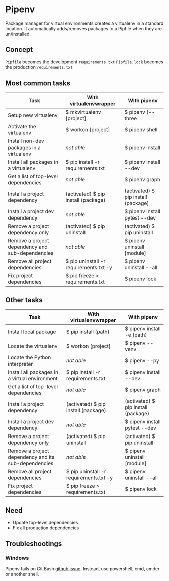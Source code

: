 # Pipenv
Package manager for virtual environments creates a virtualenv in a standard location. It automatically adds/removes packages to a Pipfile when they are un/installed.


## Concept
`Pipfile` becomes the development `requirements.txt`
`Pipfile.lock` becomes the production `requirements.txt`


## Most common tasks
| Task          | With virtualenvwrapper | With pipenv   |
|---------------|---------------|-------|
| Setup new virtualenv | $ mkvirtualenv [project] | $ pipenv (--three|--two) |
| Activate the virtualenv | $ workon [project] | $ pipenv shell |
| Install non-dev packages in a virtualenv | _not able_ | $ pipenv install |
| Install all packages in a virtualenv | $ pip install -r requirements.txt | $ pipenv install --dev |
| Get a list of top-level dependencies | _not able_ | $ pipenv graph |
| Install a project dependency | (activated) $ pip install (package) | (activated) $ pip install (package) |
| Install a project dev dependency | _not able_ | $ pipenv install pytest --dev |
| Remove a project dependency only | (activated) $ pip uninstall  | (activated) $ pip uninstall |
| Remove a project dependency and sub-dependencies | _not able_ | $ pipenv uninstall [module] |
| Remove all project dependencies | $ pip uninstall -r requirements.txt -y | $ pipenv uninstall --all
| Fix project dependencies | $ pip freeze > requirements.txt | $ pipenv lock |


## Other tasks
| Task          | With virtualenvwrapper | With pipenv   |
|---------------|---------------|-------|
| Install local package | $ pip install (path) | $ pipenv install -e (path) |
| Locate the virtualenv | $ workon [project] | $ pipenv --venv |
| Locate the Python interpreter | _not able_ | $ pipenv --py |
| Install all packages in a virtual environment | $ pip install -r requirements.txt | $ pipenv install --dev |
| Get a list of top-level dependencies | _not able_ | $ pipenv graph |
| Install a project dependency | (activated) $ pip install (package) | (activated) $ pip install (package) |
| Install a project dev dependency | _not able_ | $ pipenv install pytest --dev |
| Remove a project dependency only | (activated) $ pip uninstall  | (activated) $ pip uninstall |
| Remove a project dependency and its sub-dependencies | _not able_ | $ pipenv uninstall [module] |
| Remove all project dependencies | $ pip uninstall -r requirements.txt -y | $ pipenv uninstall --all
| Fix project dependencies | $ pip freeze > requirements.txt | $ pipenv lock |


## Need
* Update top-level dependencies
* Fix all production dependencies

## Troubleshootings
### Windows
Pipenv fails on Git Bash [github issue](https://github.com/pypa/pipenv/issues/970). Instead, use powershell, cmd, cmder or another shell.
